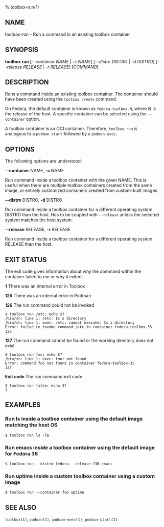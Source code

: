 % toolbox-run(1)

## NAME
toolbox\-run - Run a command in an existing toolbox container

## SYNOPSIS
**toolbox run** [*--container NAME* | *-c NAME*]
            [*--distro DISTRO* | *-d DISTRO*]
            [*--release RELEASE* | *-r RELEASE*]
            [*COMMAND*]

## DESCRIPTION

Runs a command inside an existing toolbox container. The container should have
been created using the `toolbox create` command.

On Fedora, the default container is known as `fedora-toolbox-N`, where N is
the release of the host. A specific container can be selected using the
`--container` option.

A toolbox container is an OCI container. Therefore, `toolbox run` is analogous
to a `podman start` followed by a `podman exec`.

## OPTIONS ##

The following options are understood:

**--container** NAME, **-c** NAME

Run command inside a toolbox container with the given NAME. This is useful
when there are multiple toolbox containers created from the same image, or
entirely customized containers created from custom-built images.

**--distro** DISTRO, **-d** DISTRO

Run command inside a toolbox container for a different operating system DISTRO
than the host. Has to be coupled with `--release` unless the selected system
matches the host system.

**--release** RELEASE, **-r** RELEASE

Run command inside a toolbox container for a different operating system
RELEASE than the host.

## EXIT STATUS

The exit code gives information about why the command within the container
failed to run or why it exited.

**1** There was an internal error in Toolbox

**125** There was an internal error in Podman

**126** The run command could not be invoked

```
$ toolbox run /etc; echo $?
/bin/sh: line 1: /etc: Is a directory
/bin/sh: line 1: exec: /etc: cannot execute: Is a directory
Error: failed to invoke command /etc in container fedora-toolbox-35
126
```

**127** The run command cannot be found or the working directory does not exist

```
$ toolbox run foo; echo $?
/bin/sh: line 1: exec: foo: not found
Error: command foo not found in container fedora-toolbox-35
127
```

**Exit code** The run command exit code

```
$ toolbox run false; echo $?
1
```

## EXAMPLES

### Run ls inside a toolbox container using the default image matching the host OS

```
$ toolbox run ls -la
```

### Run emacs inside a toolbox container using the default image for Fedora 36

```
$ toolbox run --distro fedora --release f36 emacs
```

### Run uptime inside a custom toolbox container using a custom image

```
$ toolbox run --container foo uptime
```

## SEE ALSO

`toolbox(1)`, `podman(1)`, `podman-exec(1)`, `podman-start(1)`
